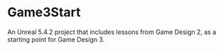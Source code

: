 # Game3Start
An Unreal 5.4.2 project that includes lessons from Game Design 2, as a starting point for Game Design 3.
